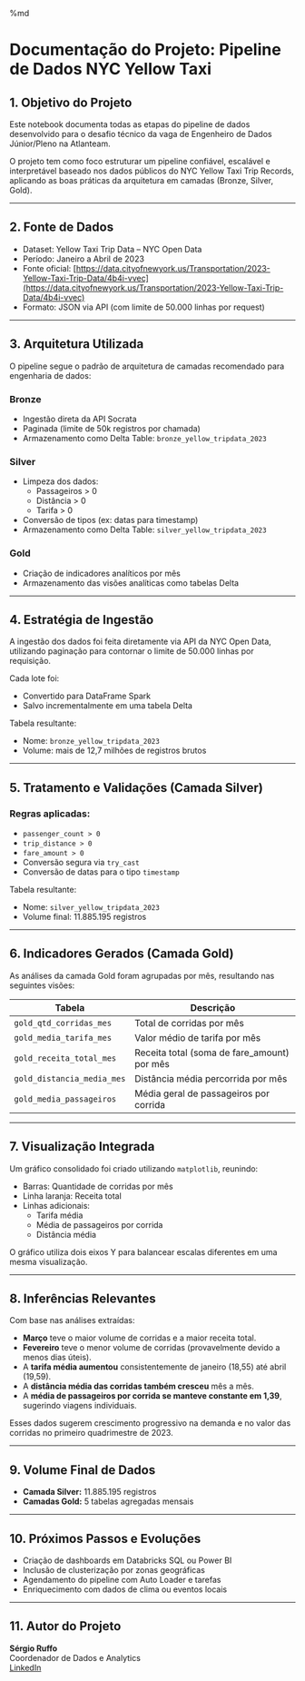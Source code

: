 %md
# Documentação do Projeto: Pipeline de Dados NYC Yellow Taxi

## 1. Objetivo do Projeto

Este notebook documenta todas as etapas do pipeline de dados desenvolvido para o desafio técnico da vaga de Engenheiro de Dados Júnior/Pleno na Atlanteam.

O projeto tem como foco estruturar um pipeline confiável, escalável e interpretável baseado nos dados públicos do NYC Yellow Taxi Trip Records, aplicando as boas práticas da arquitetura em camadas (Bronze, Silver, Gold).

---

## 2. Fonte de Dados

- Dataset: Yellow Taxi Trip Data – NYC Open Data
- Período: Janeiro a Abril de 2023
- Fonte oficial: [https://data.cityofnewyork.us/Transportation/2023-Yellow-Taxi-Trip-Data/4b4i-vvec](https://data.cityofnewyork.us/Transportation/2023-Yellow-Taxi-Trip-Data/4b4i-vvec)
- Formato: JSON via API (com limite de 50.000 linhas por request)

---

## 3. Arquitetura Utilizada

O pipeline segue o padrão de arquitetura de camadas recomendado para engenharia de dados:

### Bronze
- Ingestão direta da API Socrata
- Paginada (limite de 50k registros por chamada)
- Armazenamento como Delta Table: `bronze_yellow_tripdata_2023`

### Silver
- Limpeza dos dados:
  - Passageiros > 0
  - Distância > 0
  - Tarifa > 0
- Conversão de tipos (ex: datas para timestamp)
- Armazenamento como Delta Table: `silver_yellow_tripdata_2023`

### Gold
- Criação de indicadores analíticos por mês
- Armazenamento das visões analíticas como tabelas Delta

---

## 4. Estratégia de Ingestão

A ingestão dos dados foi feita diretamente via API da NYC Open Data, utilizando paginação para contornar o limite de 50.000 linhas por requisição.

Cada lote foi:
- Convertido para DataFrame Spark
- Salvo incrementalmente em uma tabela Delta

Tabela resultante:
- Nome: `bronze_yellow_tripdata_2023`
- Volume: mais de 12,7 milhões de registros brutos

---

## 5. Tratamento e Validações (Camada Silver)

### Regras aplicadas:
- `passenger_count > 0`
- `trip_distance > 0`
- `fare_amount > 0`
- Conversão segura via `try_cast`
- Conversão de datas para o tipo `timestamp`

Tabela resultante:
- Nome: `silver_yellow_tripdata_2023`
- Volume final: 11.885.195 registros

---

## 6. Indicadores Gerados (Camada Gold)

As análises da camada Gold foram agrupadas por mês, resultando nas seguintes visões:

| Tabela                        | Descrição                                      |
|------------------------------|-----------------------------------------------|
| `gold_qtd_corridas_mes`      | Total de corridas por mês                     |
| `gold_media_tarifa_mes`      | Valor médio de tarifa por mês                 |
| `gold_receita_total_mes`     | Receita total (soma de fare_amount) por mês  |
| `gold_distancia_media_mes`   | Distância média percorrida por mês           |
| `gold_media_passageiros`     | Média geral de passageiros por corrida        |

---

## 7. Visualização Integrada

Um gráfico consolidado foi criado utilizando `matplotlib`, reunindo:

- Barras: Quantidade de corridas por mês
- Linha laranja: Receita total
- Linhas adicionais:
  - Tarifa média
  - Média de passageiros por corrida
  - Distância média

O gráfico utiliza dois eixos Y para balancear escalas diferentes em uma mesma visualização.

---

## 8. Inferências Relevantes

Com base nas análises extraídas:

- **Março** teve o maior volume de corridas e a maior receita total.
- **Fevereiro** teve o menor volume de corridas (provavelmente devido a menos dias úteis).
- A **tarifa média aumentou** consistentemente de janeiro (18,55) até abril (19,59).
- A **distância média das corridas também cresceu** mês a mês.
- A **média de passageiros por corrida se manteve constante em 1,39**, sugerindo viagens individuais.

Esses dados sugerem crescimento progressivo na demanda e no valor das corridas no primeiro quadrimestre de 2023.

---

## 9. Volume Final de Dados

- **Camada Silver:** 11.885.195 registros
- **Camadas Gold:** 5 tabelas agregadas mensais

---

## 10. Próximos Passos e Evoluções

- Criação de dashboards em Databricks SQL ou Power BI
- Inclusão de clusterização por zonas geográficas
- Agendamento do pipeline com Auto Loader e tarefas
- Enriquecimento com dados de clima ou eventos locais

---

## 11. Autor do Projeto

**Sérgio Ruffo**  
Coordenador de Dados e Analytics  
[LinkedIn](https://www.linkedin.com/in/sergio-ruffo/)  

